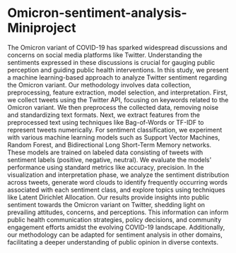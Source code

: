 # Omicron-sentiment-analysis-Miniproject
The Omicron variant of COVID-19 has sparked widespread discussions and concerns on social media platforms like Twitter. Understanding the sentiments expressed in these discussions is crucial for gauging public perception and guiding public health interventions. In this study, we present a machine learning-based approach to analyze Twitter sentiment regarding the Omicron variant.
Our methodology involves data collection, preprocessing, feature extraction, model selection, and interpretation. First, we collect tweets using the Twitter API, focusing on keywords related to the Omicron variant. We then preprocess the collected data, removing noise and standardizing text formats. Next, we extract features from the preprocessed text using techniques like Bag-of-Words or TF-IDF to represent tweets numerically.
For sentiment classification, we experiment with various machine learning models such as Support Vector Machines, Random Forest, and Bidirectional Long Short-Term Memory networks. These models are trained on labeled data consisting of tweets with sentiment labels (positive, negative, neutral). We evaluate the models' performance using standard metrics like accuracy, precision.
In the visualization and interpretation phase, we analyze the sentiment distribution across tweets, generate word clouds to identify frequently occurring words associated with each sentiment class, and explore topics using techniques like Latent Dirichlet Allocation.
Our results provide insights into public sentiment towards the Omicron variant on Twitter, shedding light on prevailing attitudes, concerns, and perceptions. This information can inform public health communication strategies, policy decisions, and community engagement efforts amidst the evolving COVID-19 landscape. Additionally, our methodology can be adapted for sentiment analysis in other domains, facilitating a deeper understanding of public opinion in diverse contexts.

